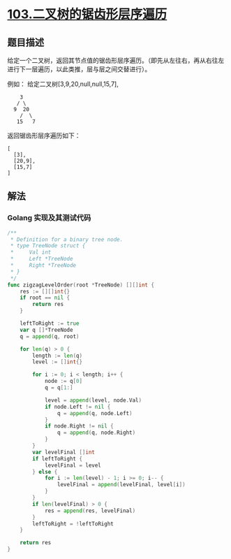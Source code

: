 # [103.二叉树的锯齿形层序遍历](https://leetcode-cn.com/problems/binary-tree-zigzag-level-order-traversal/)

## 题目描述

给定一个二叉树，返回其节点值的锯齿形层序遍历。（即先从左往右，再从右往左进行下一层遍历，以此类推，层与层之间交替进行）。

例如：
给定二叉树[3,9,20,null,null,15,7],

```
    3
   / \
  9  20
    /  \
   15   7
```

返回锯齿形层序遍历如下：
```
[
  [3],
  [20,9],
  [15,7]
]
```

## 解法

### Golang 实现及其测试代码

```go
/**
 * Definition for a binary tree node.
 * type TreeNode struct {
 *     Val int
 *     Left *TreeNode
 *     Right *TreeNode
 * }
 */
func zigzagLevelOrder(root *TreeNode) [][]int {
    res := [][]int{}
    if root == nil {
        return res
    }

    leftToRight := true
    var q []*TreeNode
    q = append(q, root)

    for len(q) > 0 {
        length := len(q)
        level := []int{}

        for i := 0; i < length; i++ {
            node := q[0]
            q = q[1:]

            level = append(level, node.Val)
            if node.Left != nil {
                q = append(q, node.Left)
            }
            if node.Right != nil {
                q = append(q, node.Right)
            }
        }
        var levelFinal []int
        if leftToRight {
            levelFinal = level
        } else {
            for i := len(level) - 1; i >= 0; i-- {
                levelFinal = append(levelFinal, level[i])
            }
        }
        if len(levelFinal) > 0 {
            res = append(res, levelFinal)
        }
        leftToRight = !leftToRight
    }

    return res
}
```
